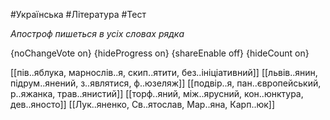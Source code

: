 #Українська #Література #Тест

*Апостроф пишеться в усіх словах рядка*

{noChangeVote on}
{hideProgress on}
{shareEnable off}
{hideCount on}

[[пів..яблука, марнослів..я, скип..ятити, без..ініціативний]]
[[львів..янин, підрум..янений, з..являтися, ф..юзеляж]]
[[подвір..я, пан..європейський, р..яжанка, трав..янистий]]
[[торф..яний, між..ярусний, кон..юнктура, дев..яносто]]
[[Лук..яненко, Св..ятослав, Мар..яна, Карп..юк]]
